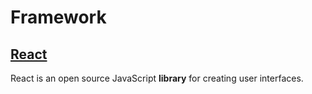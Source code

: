 # Framework

## [React](/Documents/roadmap-docs/react-roadmap.md)

React is an open source JavaScript **library** for creating user interfaces.
